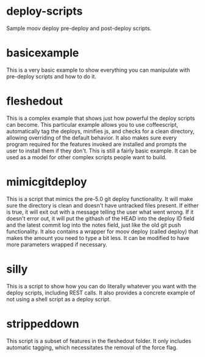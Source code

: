 deploy-scripts
==============

Sample moov deploy pre-deploy and post-deploy scripts.

basicexample
============

This is a very basic example to show everything you can manipulate with pre-deploy scripts and how to do it.

fleshedout
==========

This is a complex example that shows just how powerful the deploy scripts can become. This particular example allows you to use coffeescript, automatically tag the deploys, minifies js, and checks for a clean directory, allowing overriding of the default behavior. It also makes sure every program required for the features invoked are installed and prompts the user to install them if they don't. This is still a fairly basic example. It can be used as a model for other complex scripts people want to build.

mimicgitdeploy
==============

This is a script that mimics the pre-5.0 git deploy functionality. It will make sure the directory is clean and doesn't have untracked files present. If either is true, it will exit out with a message telling the user what went wrong. If it doesn't error out, it will put the githash of the HEAD into the deploy ID field and the latest commit log into the notes field, just like the old git push functionality.  It also contains a wrapper for moov deploy (called deploy) that makes the amount you need to type a bit less. It can be modified to have more parameters wrapped if necessary.

silly
=====

This is a script to show how you can do literally whatever you want with the deploy scripts, including REST calls. It also provides a concrete example of not using a shell script as a deploy script.

strippeddown
============

This script is a subset of features in the fleshedout folder. It only includes automatic tagging, which necessitates the removal of the force flag.